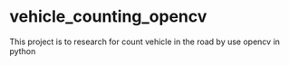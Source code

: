 # vehicle_counting_opencv
This project is to research for count vehicle in the road by use opencv in python

